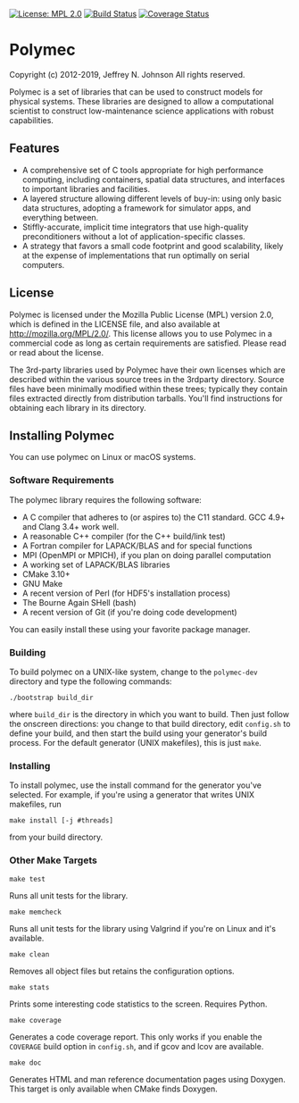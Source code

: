 [![License: MPL 2.0](https://img.shields.io/badge/License-MPL%202.0-brightgreen.svg)](https://opensource.org/licenses/MPL-2.0)
[![Build Status](https://travis-ci.org/polymec/polymec-dev.svg?branch=master)](https://travis-ci.org/polymec/polymec-dev)
[![Coverage Status](https://codecov.io/gh/polymec/polymec-dev/branch/master/graph/badge.svg)](https://codecov.io/gh/polymec/polymec-dev)

# Polymec

Copyright (c) 2012-2019, Jeffrey N. Johnson
All rights reserved.

Polymec is a set of libraries that can be used to construct models for 
physical systems. These libraries are designed to allow a computational 
scientist to construct low-maintenance science applications with robust 
capabilities. 

## Features

* A comprehensive set of C tools appropriate for high performance computing, 
  including containers, spatial data structures, and interfaces to important 
  libraries and facilities.
* A layered structure allowing different levels of buy-in: using only 
  basic data structures, adopting a framework for simulator apps, and 
  everything between.
* Stiffly-accurate, implicit time integrators that use high-quality 
  preconditioners without a lot of application-specific classes.
* A strategy that favors a small code footprint and good scalability, likely 
  at the expense of implementations that run optimally on serial computers.

## License

Polymec is licensed under the Mozilla Public License (MPL) version 2.0, which 
is defined in the LICENSE file, and also available at http://mozilla.org/MPL/2.0/.
This license allows you to use Polymec in a commercial code as long as 
certain requirements are satisfied. Please read or read about the license.

The 3rd-party libraries used by Polymec have their own licenses which are 
described within the various source trees in the 3rdparty directory. Source 
files have been minimally modified within these trees; typically they contain 
files extracted directly from distribution tarballs. You'll find instructions 
for obtaining each library in its directory.

## Installing Polymec

You can use polymec on Linux or macOS systems.

### Software Requirements

The polymec library requires the following software:

* A C compiler that adheres to (or aspires to) the C11 standard. 
  GCC 4.9+ and Clang 3.4+ work well.
* A reasonable C++ compiler (for the C++ build/link test)
* A Fortran compiler for LAPACK/BLAS and for special functions
* MPI (OpenMPI or MPICH), if you plan on doing parallel computation
* A working set of LAPACK/BLAS libraries
* CMake 3.10+ 
* GNU Make
* A recent version of Perl (for HDF5's installation process)
* The Bourne Again SHell (bash)
* A recent version of Git (if you're doing code development)

You can easily install these using your favorite package manager.

### Building 

To build polymec on a UNIX-like system, change to the `polymec-dev` directory 
and type the following commands:

```
./bootstrap build_dir
```

where `build_dir` is the directory in which you want to build. Then just 
follow the onscreen directions: you change to that build directory, edit 
`config.sh` to define your build, and then start the build using your 
generator's build process. For the default generator (UNIX makefiles), this 
is just `make`.

### Installing

To install polymec, use the install command for the generator you've selected.
For example, if you're using a generator that writes UNIX makefiles, run

```
make install [-j #threads]
```

from your build directory. 

### Other Make Targets

```
make test 
```

Runs all unit tests for the library.

```
make memcheck 
```

Runs all unit tests for the library using Valgrind if you're on Linux 
and it's available.

```
make clean 
```

Removes all object files but retains the configuration options.

```
make stats
```

Prints some interesting code statistics to the screen. Requires Python.
   
```
make coverage 
```

Generates a code coverage report. This only works if you enable the `COVERAGE`
build option in `config.sh`, and if gcov and lcov are available.
   
```
make doc
```

Generates HTML and man reference documentation pages using Doxygen. 
This target is only available when CMake finds Doxygen.
   
